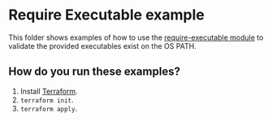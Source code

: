 # Require Executable example

This folder shows examples of how to use the [require-executable module](https://github.com/terraform-modules-krish/terraform-aws-utilities/blob/v0.3.1/modules/require-executable) to validate the
provided executables exist on the OS PATH.




## How do you run these examples?

1. Install [Terraform](https://www.terraform.io/).
1. `terraform init`.
1. `terraform apply`.
